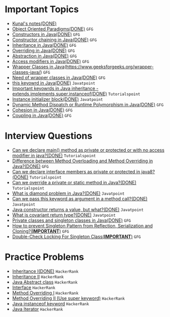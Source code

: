 # Important Topics

- [Kunal's notes(DONE)](https://github.com/kunal-kushwaha/DSA-Bootcamp-Java/tree/main/lectures/17-oop/notes)
- [Object Oriented Paradigms(DONE)](https://www.geeksforgeeks.org/object-oriented-programming-oops-concept-in-java/) `GFG`
- [Constructors in Java(DONE)](https://www.geeksforgeeks.org/constructors-in-java/) `GFG`
- [Constructor chaining in Java(DONE)](https://www.geeksforgeeks.org/constructor-chaining-java-examples/) `GFG`
- [Inheritance in Java(DONE)](https://www.geeksforgeeks.org/inheritance-in-java/) `GFG`
- [Overriding in Java(DONE)](https://www.geeksforgeeks.org/overriding-in-java/) `GFG`
- [Abstraction in Java(DONE)](https://www.geeksforgeeks.org/abstraction-in-java-2/) `GFG`
- [Access modifiers in Java(DONE)](https://www.geeksforgeeks.org/access-modifiers-java/) `GFG`
- [Wrapper Classes in Java](DONE)(https://www.geeksforgeeks.org/wrapper-classes-java/) `GFG`
- [Need of wrapper classes in Java(DONE)](https://www.geeksforgeeks.org/need-of-wrapper-classes-in-java/) `GFG`
- [this keyowrd in Java(DONE)](https://www.javatpoint.com/this-keyword) `Javatpoint`
- [Important keyowrds in Java inheritance - extends,implements,super,instanceof(DONE)](https://www.tutorialspoint.com/java/java_inheritance.htm) `Tutorialspoint`
- [Instance initializer block(DONE)](https://www.javatpoint.com/instance-initializer-block) `Javatpoint`
- [Dynamic Method Dispatch or Runtime Polymorphism in Java(DONE)](https://www.geeksforgeeks.org/dynamic-method-dispatch-runtime-polymorphism-java/) `GFG`
- [Cohesion in Java(DONE)](https://www.geeksforgeeks.org/cohesion-in-java/) `GFG`
- [Coupling in Java(DONE)](https://www.geeksforgeeks.org/coupling-in-java/) `GFG`

# Interview Questions
- [Can we declare main() method as private or protected or with no access modifier in java?(DONE)](https://www.tutorialspoint.com/can-we-declare-main-method-as-private-or-protected-or-with-no-access-modifier-in-java) `Tutorialspoint`
- [Difference between Method Overloading and Method Overriding in Java?(DONE)](https://www.geeksforgeeks.org/difference-between-method-overloading-and-method-overriding-in-java/) `GFG`
- [Can we declare interface members as private or protected in java8?(DONE)](https://www.tutorialspoint.com/can-we-declare-interface-members-as-private-or-protected-in-java8) `Tutorialspoint`
- [Can we override a private or static method in Java?(DONE)](https://www.tutorialspoint.com/can-we-override-a-private-or-static-method-in-java) `Tutorialspoint`
- [What is diamond problem in Java?(DONE)](https://www.javatpoint.com/what-is-diamond-problem-in-java) `Javatpoint`
- [Can we pass this keyword as argument in a method call?(DONE)](https://www.javatpoint.com/this-keyword#:~:text=this%3A%20to%20pass%20as%20an%20argument%20in%20the%20method) `Javatpoint`
- [Java constructor returns a value, but what?(DONE)](https://www.javatpoint.com/java-constructor-returns-a-value-but-what) `Javatpoint`
- [What is covariant return type?(DONE)](https://www.javatpoint.com/covariant-return-type) `Javatpoint`
- [Private classes and singleton classes in Java(DONE)](https://www.geeksforgeeks.org/private-constructors-and-singleton-classes-in-java/) `GFG`
- [How to prevent Singleton Pattern from Reflection, Serialization and Cloning?(**IMPORTANT**)](https://www.geeksforgeeks.org/prevent-singleton-pattern-reflection-serialization-cloning/) `GFG`
- [Double-Check Locking For Singleton Class(**IMPORTANT**)](https://www.geeksforgeeks.org/java-program-to-demonstrate-the-double-check-locking-for-singleton-class/) `GFG`

# Practice Problems
- [Inheritance I(DONE)](https://www.hackerrank.com/challenges/java-inheritance-1/problem?isFullScreen=true) `HackerRank`
- [Inheritance II](https://www.hackerrank.com/challenges/java-inheritance-2/problem?isFullScreen=true) `HackerRank`
- [Java Abstract class](https://www.hackerrank.com/challenges/java-abstract-class/problem?isFullScreen=true) `HackerRank`
- [Interface](https://www.hackerrank.com/challenges/java-interface/problem?isFullScreen=true) `HackerRank`
- [Method Overriding I](https://www.hackerrank.com/challenges/java-method-overriding/problem?isFullScreen=true) `HackerRank`
- [Method Overriding II (Use super keyword)](https://www.hackerrank.com/challenges/java-method-overriding-2-super-keyword/problem?isFullScreen=true) `HackerRank`
- [Java instanceof keyword](https://www.hackerrank.com/challenges/java-instanceof-keyword/problem?isFullScreen=true) `HackerRank`
- [Java Iterator](https://www.hackerrank.com/challenges/java-iterator/problem?isFullScreen=true) `HackerRank`
